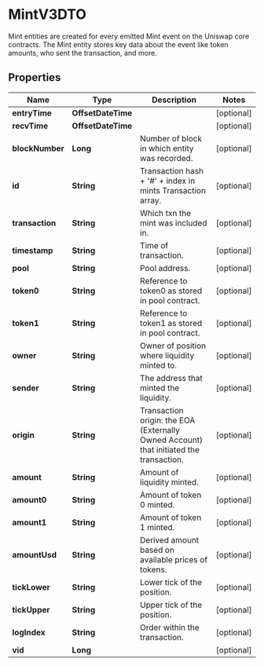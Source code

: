 

# MintV3DTO

Mint entities are created for every emitted Mint event on the Uniswap core contracts. The Mint entity stores key data about the event like token amounts, who sent the transaction, and more.

## Properties

Name | Type | Description | Notes
------------ | ------------- | ------------- | -------------
**entryTime** | **OffsetDateTime** |  |  [optional]
**recvTime** | **OffsetDateTime** |  |  [optional]
**blockNumber** | **Long** | Number of block in which entity was recorded. |  [optional]
**id** | **String** | Transaction hash + &#39;#&#39; + index in mints Transaction array. |  [optional]
**transaction** | **String** | Which txn the mint was included in. |  [optional]
**timestamp** | **String** | Time of transaction. |  [optional]
**pool** | **String** | Pool address. |  [optional]
**token0** | **String** | Reference to token0 as stored in pool contract. |  [optional]
**token1** | **String** | Reference to token1 as stored in pool contract. |  [optional]
**owner** | **String** | Owner of position where liquidity minted to. |  [optional]
**sender** | **String** | The address that minted the liquidity. |  [optional]
**origin** | **String** | Transaction origin: the EOA (Externally Owned Account) that initiated the transaction. |  [optional]
**amount** | **String** | Amount of liquidity minted. |  [optional]
**amount0** | **String** | Amount of token 0 minted. |  [optional]
**amount1** | **String** | Amount of token 1 minted. |  [optional]
**amountUsd** | **String** | Derived amount based on available prices of tokens. |  [optional]
**tickLower** | **String** | Lower tick of the position. |  [optional]
**tickUpper** | **String** | Upper tick of the position. |  [optional]
**logIndex** | **String** | Order within the transaction. |  [optional]
**vid** | **Long** |  |  [optional]



